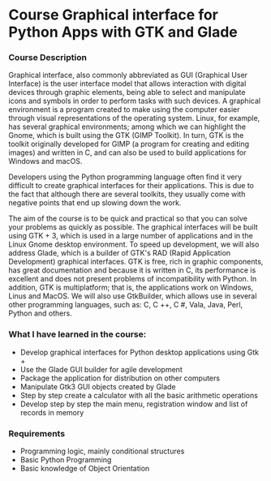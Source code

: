 # Course Graphical interface for Python Apps with GTK and Glade

### Course Description
Graphical interface, also commonly abbreviated as GUI (Graphical User Interface) is the user interface model that allows interaction with digital devices through graphic elements, being able to select and manipulate icons and symbols in order to perform tasks with such devices. A graphical environment is a program created to make using the computer easier through visual representations of the operating system. Linux, for example, has several graphical environments; among which we can highlight the Gnome, which is built using the GTK (GIMP Toolkit). In turn, GTK is the toolkit originally developed for GIMP (a program for creating and editing images) and written in C, and can also be used to build applications for Windows and macOS.

Developers using the Python programming language often find it very difficult to create graphical interfaces for their applications. This is due to the fact that although there are several toolkits, they usually come with negative points that end up slowing down the work. 

The aim of the course is to be quick and practical so that you can solve your problems as quickly as possible. The graphical interfaces will be built using GTK + 3, which is used in a large number of applications and in the Linux Gnome desktop environment. To speed up development, we will also address Glade, which is a builder of GTK's RAD (Rapid Application Development) graphical interfaces. GTK is free, rich in graphic components, has great documentation and because it is written in C, its performance is excellent and does not present problems of incompatibility with Python. In addition, GTK is multiplatform; that is, the applications work on Windows, Linus and MacOS. We will also use GtkBuilder, which allows use in several other programming languages, such as: C, C ++, C #, Vala, Java, Perl, Python and others.

### What I have learned in the course:
- Develop graphical interfaces for Python desktop applications using Gtk +
- Use the Glade GUI builder for agile development
- Package the application for distribution on other computers
- Manipulate Gtk3 GUI objects created by Glade
- Step by step create a calculator with all the basic arithmetic operations
- Develop step by step the main menu, registration window and list of records in memory  

### Requirements
- Programming logic, mainly conditional structures 
- Basic Python Programming
- Basic knowledge of Object Orientation


